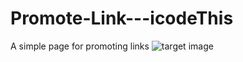 # Promote-Link---icodeThis
A simple page for promoting links
![target image](https://github.com/pollandonderi/Promote-Link---icodeThis/assets/75413732/b524f205-8c11-4329-95e1-e259d1c1d3e1)
